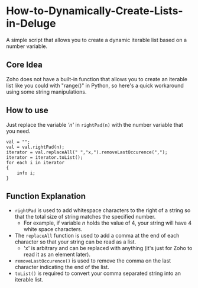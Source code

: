 # How-to-Dynamically-Create-Lists-in-Deluge
A simple script that allows you to create a dynamic iterable list based on a number variable.

## Core Idea
Zoho does not have a built-in function that allows you to create an iterable list like you could with "range()" in Python, so here's a quick workaround using some string manipulations.

## How to use
Just replace the variable *'n'* in `rightPad(n)` with the number variable that you need.

```script
val = "";
val = val.rightPad(n);
iterator = val.replaceAll(" ","x,").removeLastOccurence(",");
iterator = iterator.toList();
for each i in iterator
{
	info i;
}
```

## Function Explanation 
* `rightPad` is used to add whitespace characters to the right of a string so that the total size of string matches the specified number.
  * For example, if variable *n* holds the value of 4, your string will have 4 white space characters.
* The `replaceAll` function is used to add a comma at the end of each character so that your string can be read as a list.
  * 'x' is arbitrary and can be replaced with anything (it's just for Zoho to read it as an element later).
* `removeLastOccurence()` is used to remove the comma on the last character indicating the end of the list.
* `toList()` is required to convert your comma separated string into an iterable list.


